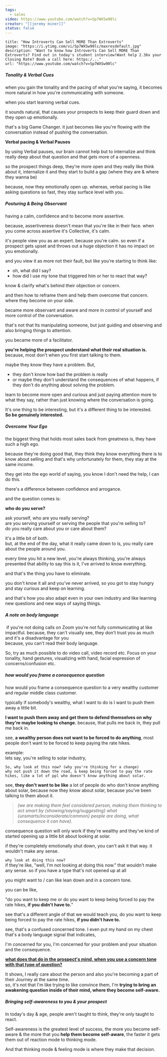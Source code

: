```yaml
---
tags:
  - sales
video: https://www.youtube.com/watch?v=Sp7WXSw90lc
creator: "[[jeremy miner]]"
status: false
---
```

```embed
title: "How Introverts Can Sell MORE Than Extroverts"
image: "https://i.ytimg.com/vi/Sp7WXSw90lc/maxresdefault.jpg"
description: "Want to know how Introverts Can Sell MORE Than Extroverts? Find out in today's student interview!Want help 2.36x your Closing Rate? Book a call here: https:/..."
url: "https://www.youtube.com/watch?v=Sp7WXSw90lc"
```

##### Tonality & Verbal Cues

when you gain the tonality and the pacing of what you're saying, it becomes more natural in how you're communicating with someone.

when you start learning verbal cues.

it sounds natural, that causes your prospects to keep their guard down and they open up emotionally.

that's a big Game Changer. it just becomes like you're flowing with the conversation instead of pushing the conversation.

**Verbal pacing & Verbal Pauses**  

by using Verbal pauses, our brain cannot help but to internalize and think really deep about that question and that gets more of a openness. 

so the prospect things deep, they're more open and they really like think about it, internalize it and they start to build a gap (where they are & where they wanna be)

because, now they emotionally open up. whereas, verbal pacing is like asking questions so fast, they stay surface level with you.


##### Posturing & Being Observant

having a calm, confidence and to become more assertive.

because, assertiveness doesn't mean that you're like in their face. when you come across assertive it's Collective, it's calm.

it's people view you as an expert. because you're calm. so even if a prospect gets upset and throws out a huge objection it has no impact on you emotionally.

and you view it as more not their fault, but like you're starting to think like:<br>
- oh, what did I say?<br>
- how did I use my tone that triggered him or her to react that way?

know & clarify what's behind their objection or concern.

and then how to reframe them and help them overcome that concern. where they become on your side.

became more observant and aware and more in control of yourself and more control of the conversation.

that's not that Its manipulating someone, but just guiding and observing and also bringing things to attention.

you became more of a facilitator.

**you're helping the prospect understand what their real situation is.**<br> because, most don't when you first start talking to them.

maybe they know they have a problem. But,

- they don't know how bad the problem is really
- or maybe they don't understand the consequences of what happens, if they don't do anything about solving the problem.

learn to become more open and curious and just paying attention more to what they say, rather than just knowing where the conversation is going.

 It's one thing to be interesting, but it's a different thing to be interested.<br>
 **So be genuinely interested.**

##### Overcome Your Ego

the biggest thing that holds most sales back from greatness is, they have such a high ego.

because they're doing good that, they think they know everything there is to know about selling and that's why unfortunately for them, they stay at the same income.

they get into the ego world of saying, you know I don't need the help, I can do this.

there's a difference between confidence and arrogance.

and the question comes is:

**who do you serve?**
 
 ask yourself, who are you really serving?\
 are you serving yourself or serving the people that you're selling to?\
 do you really care about you or care about them?
 
 it's a little bit of both. \
 but, at the end of the day, what it really came down to is,  you really care about the people around you.
 
every time you hit a new level, you're always thinking, you're always presented that ability to say this is it, I've arrived to know everything.

and that's the thing you have to eliminate.

you don't know it all and you've never arrived, so you got to stay hungry and stay curious and keep on learning.

and that's how you also adapt even in your own industry and like learning new questions and new ways of saying things.


##### A note on body language

 if you're not doing calls on Zoom you're not fully communicating at like impactful.
because, they can't visually see, they don't trust you as much and it's a disadvantage for you <br>
because, you can't read their body language.

So, try as much possible to do video call, video record etc. Focus on your tonality, hand gestures, visualizing with hand, facial expression of concerns/confusion etc.


##### how would you frame a consequence question

how would you frame a consequence question to a very wealthy customer and regular middle class customer.

typically if somebody's wealthy, what I want to do is I want to push them away a little bit.

**I want to push them away and get them to defend themselves on why they're maybe looking to change.** because, that pulls me back in, they pull me back in.

see, **a wealthy person does not want to be forced to do anything**, most people don't want to be forced to keep paying the rate hikes.

example:<br>
lets say, you're selling to solar industry,
```
So, why look at this now? (why you're thinking for a change)
why not push it down the road, & keep being forced to pay the rate hikes, like a lot of ppl who doesn't know anything about solar.
```

see, **they don't want to be like** a lot of people do who don't know anything about solar, because now they know about solar, because you've been talking to them about it. <br>
>*(we are making them feel considered person, making them thinking to act smart by {showing/saying/suggesting} what {unsmarts/inconsiderate/common} people are doing, what consequence it can have).*

consequence question will only work if they're wealthy and they've kind of started opening up a little bit about looking at solar.

if they're completely emotionally shut down, you can't ask it that way.
it wouldn't make any sense.


`why look at doing this now?`<br>
if they're like, "well, I'm not looking at doing this now." that wouldn't make any sense. so if you have a type that's not opened up at all

you might want to / can like lean down and in a concern tone.

you can be like,

"do you want to keep me or do you want to keep being forced to pay the rate hikes, **if you didn't have to.**"

see that's a different angle of that we would teach you, do you want to keep
being forced to pay the rate hikes, **if you didn't have to.**

see, that's a confused concerned tone. I even put my hand on my chest that's a body language signal that indicates,

I'm concerned for you, I'm concerned for your problem and your situation and the consequence.

<b><u>what does that do in the prospect's mind, when you use a concern tone with that type of question?</u></b>

It shows, I really care about the person and also you're becoming a part of their Journey at the same time. <br> so, it's not that I'm like trying to like convince them, I'm **trying to bring an awakening question inside of their mind, where they become self-aware.**


##### Bringing self-awareness to you & your prospect

In today's day & age, people aren't taught to think, they're only taught to react.

Self-awareness is the greatest level of success, the more you become self-aware & the more that you **help them become self-aware**, the faster it gets them out of reaction mode to thinking mode.

And that thinking mode & feeling mode is where they make that decision.

